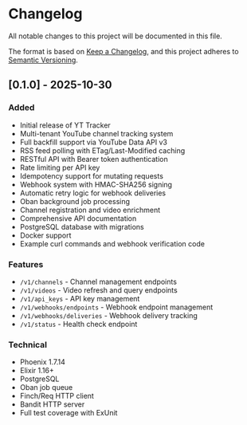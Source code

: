 # Changelog

All notable changes to this project will be documented in this file.

The format is based on [Keep a Changelog](https://keepachangelog.com/en/1.0.0/),
and this project adheres to [Semantic Versioning](https://semver.org/spec/v2.0.0.html).

## [0.1.0] - 2025-10-30

### Added
- Initial release of YT Tracker
- Multi-tenant YouTube channel tracking system
- Full backfill support via YouTube Data API v3
- RSS feed polling with ETag/Last-Modified caching
- RESTful API with Bearer token authentication
- Rate limiting per API key
- Idempotency support for mutating requests
- Webhook system with HMAC-SHA256 signing
- Automatic retry logic for webhook deliveries
- Oban background job processing
- Channel registration and video enrichment
- Comprehensive API documentation
- PostgreSQL database with migrations
- Docker support
- Example curl commands and webhook verification code

### Features
- `/v1/channels` - Channel management endpoints
- `/v1/videos` - Video refresh and query endpoints
- `/v1/api_keys` - API key management
- `/v1/webhooks/endpoints` - Webhook endpoint management
- `/v1/webhooks/deliveries` - Webhook delivery tracking
- `/v1/status` - Health check endpoint

### Technical
- Phoenix 1.7.14
- Elixir 1.16+
- PostgreSQL
- Oban job queue
- Finch/Req HTTP client
- Bandit HTTP server
- Full test coverage with ExUnit
